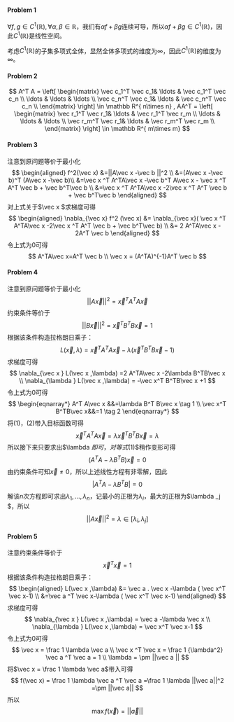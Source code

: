 #### Problem 1

$\forall f,g \in C^1 (\mathbb R), \forall \alpha, \beta \in \mathbb R​$，我们有$\alpha f+ \beta g​$连续可导，所以$\alpha f + \beta g \in C^1 (\mathbb R)​$，因此$C^1 (\mathbb R)​$是线性空间。

考虑$C^1 (\mathbb R)$的子集多项式全体，显然全体多项式的维度为$\infty$，因此$C^1 (\mathbb R)$的维度为$\infty$。



#### Problem 2

$$
A^T A =  \left[
 \begin{matrix}
\vec c_1^T \vec c_1& \ldots & \vec c_1^T \vec c_n \\
\ldots & \ldots & \ldots \\
\vec c_n^T \vec c_1& \ldots & \vec c_n^T \vec c_n \\
  \end{matrix}
  \right] \in \mathbb R^{ n\times n} ,
  AA^T  =  \left[
 \begin{matrix}
\vec r_1^T \vec r_1& \ldots & \vec r_1^T \vec r_m \\
\ldots & \ldots & \ldots \\
\vec r_m^T \vec r_1& \ldots & \vec r_m^T \vec r_m \\
  \end{matrix}
  \right] \in \mathbb R^{ m\times m}
$$



#### Problem 3

注意到原问题等价于最小化
$$
\begin{aligned}
f^2(\vec x) 
&=||A\vec x -\vec b ||^2  \\
&=(A\vec x -\vec b)^T (A\vec x -\vec b)\\
&=\vec x ^T A^TA\vec x  -\vec b^T A\vec x - \vec x ^T A^T \vec b + \vec b^T\vec b \\
&=\vec x ^T A^TA\vec x  -2\vec x ^T A^T \vec b + \vec b^T\vec b
\end{aligned}
$$
对上式关于$\vec x $求梯度可得
$$
\begin{aligned}
\nabla_{\vec x} f^2 (\vec x)
&= \nabla_{\vec x}( \vec x ^T A^TA\vec x  -2\vec x ^T A^T \vec b + \vec b^T\vec b) \\
&= 2 A^TA\vec x - 2A^T \vec b
\end{aligned}
$$
令上式为$0​$可得
$$
A^TA\vec x=A^T \vec b \\
\vec x = (A^TA)^{-1}A^T \vec b
$$



#### Problem 4

注意到原问题等价于最小化
$$
|| A\vec x||^2 = \vec x^T A^TA\vec x
$$
约束条件等价于
$$
||B\vec x||^2 =  \vec x^T B^TB\vec x =1
$$
根据该条件构造拉格朗日乘子：
$$
L(\vec x , \lambda) =  \vec x^T A^TA\vec x -\lambda(\vec x^T B^TB\vec x -1)
$$
求梯度可得
$$
\nabla_{\vec x } L(\vec x ,\lambda) =2 A^TA\vec x -2\lambda   B^TB\vec x \\
\nabla_{\lambda } L(\vec x ,\lambda) = -\vec x^T B^TB\vec x +1
$$
令上式为$0​$可得
$$
\begin{eqnarray*}
A^T A\vec x &&=\lambda B^T B\vec x \tag 1   \\
\vec x^T B^TB\vec x&&=1 \tag 2
\end{eqnarray*}
$$
将$(1)，(2)​$带入目标函数可得
$$
\vec x^T A^TA\vec x =  \lambda  \vec x^T B^T B\vec x =\lambda
$$
所以接下来只要求出$\lambda $即可，对等式$(1)​$稍作变形可得
$$
(A^T A-\lambda B^T B) \vec x = 0
$$
由约束条件可知$\vec x\neq 0$，所以上述线性方程有非零解，因此
$$
|A^T A -\lambda B^T B| = 0
$$
解该$n$次方程即可求出$\lambda_1,...,\lambda _n$，记最小的正根为$\lambda _i$，最大的正根为$\lambda _j $，所以
$$
|| A\vec x||^2 =\lambda \in [\lambda_i, \lambda_j]
$$



#### Problem 5

注意约束条件等价于
$$
\vec x^T \vec x =1
$$
根据该条件构造拉格朗日乘子：
$$
\begin{aligned}
L(\vec x ,\lambda) &= \vec a . \vec x  -\lambda ( \vec x^T \vec x-1) \\
&=\vec a ^T \vec x-\lambda ( \vec x^T \vec x-1)
\end{aligned}
$$
求梯度可得
$$
\nabla_{\vec x } L(\vec x ,\lambda) = \vec a -\lambda \vec x \\
\nabla_{\lambda } L(\vec x ,\lambda) = \vec x^T \vec x-1
$$
令上式为$0$可得
$$
\vec x = \frac 1 \lambda \vec a \\
\vec x ^T \vec x  = \frac 1 {\lambda^2} \vec a ^T \vec a = 1 \\
\lambda = \pm ||\vec a ||
$$
将$\vec x = \frac 1 \lambda \vec a ​$带入可得
$$
f(\vec x) = \frac 1 \lambda \vec a ^T \vec a =\frac 1 \lambda ||\vec a||^2 =\pm ||\vec a||
$$
所以
$$
\max f(\vec x) = ||\vec a ||
$$

